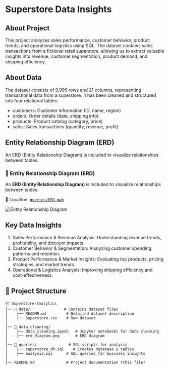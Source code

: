 # Superstore Data Insights

About Project
---
This project analyzes sales performance, customer behavior, product trends, and operational logistics using SQL. The dataset contains sales transactions from a fictional retail superstore, allowing us to extract valuable insights into revenue, customer segmentation, product demand, and shipping efficiency.

About Data
---
The dataset consists of 9,999 rows and 21 columns, representing transactional data from a superstore. It has been cleaned and structured into four relational tables:
- customers: Customer information (ID, name, region)
- orders: Order details (date, shipping info)
- products: Product catalog (category, price)
- sales: Sales transactions (quantity, revenue, profit)

Entity Relationship Diagram (ERD)
---
An ERD (Entity Relationship Diagram) is included to visualize relationships between tables.

### 📌 Entity Relationship Diagram (ERD)
An **ERD (Entity Relationship Diagram)** is included to visualize relationships between tables.

📂 Location: [`queries/ERD.mwb`](queries/ERD.mwb)  

![Entity Relationship Diagram](queries/ERD.png)



 Key Data Insights
---
1. Sales Performance & Revenue Analysis: Understanding revenue trends, profitability, and discount impacts.
2. Customer Behavior & Segmentation: Analyzing customer spending patterns and retention.
3. Product Performance & Market Insights: Evaluating top products, pricing strategies, and market trends.
4. Operational & Logistics Analysis: Improving shipping efficiency and cost-effectiveness.

📂 Project Structure
---
```
📦 Superstore-Analytics
│── 📁 data/               # Contains dataset files
│    ├── README.md         # Detailed dataset description
│    ├── Superstore.csv    # Raw dataset
│
│── 📁 data_cleaning/          
│    ├── data_cleaning.ipynb   # Jupyter notebooks for data cleaning
│    ├── erd_diagram.png       # ERD diagram
│
│── 📁 queries/              # SQL scripts for analysis
│    ├── superstore_db.sql    # Creates database & tables
│    ├── analysis.sql      # SQL queries for business insights
│
│── README.md              # Project documentation (this file)
```











